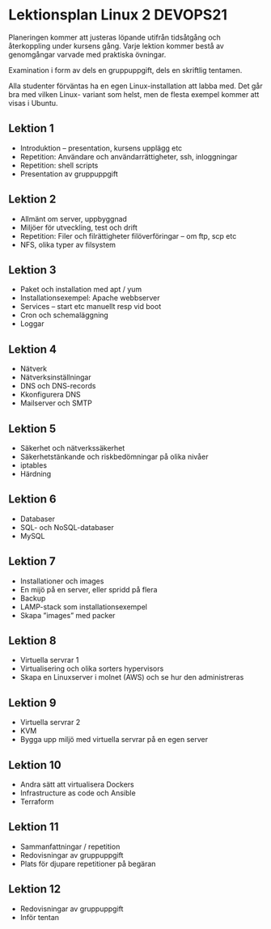 # Lektionsplan Linux 2 DEVOPS21

Planeringen kommer att justeras löpande utifrån tidsåtgång och återkoppling under kursens gång. Varje lektion kommer bestå av genomgångar varvade med praktiska övningar.

Examination i form av dels en gruppuppgift, dels en skriftlig tentamen.

Alla studenter förväntas ha en egen Linux-installation att labba med. Det går bra med vilken Linux- variant som helst, men de flesta exempel kommer att visas i Ubuntu.


## Lektion 1
* Introduktion – presentation, kursens upplägg etc
* Repetition: Användare och användarrättigheter, ssh, inloggningar
* Repetition: shell scripts
* Presentation av gruppuppgift

## Lektion 2
* Allmänt om server, uppbyggnad
* Miljöer för utveckling, test och drift
* Repetition: Filer och filrättigheter filöverföringar – om ftp, scp etc 
* NFS, olika typer av filsystem

## Lektion 3
* Paket och installation med apt / yum 
* Installationsexempel: Apache webbserver
* Services – start etc manuellt resp vid boot
* Cron och schemaläggning
* Loggar

## Lektion 4
* Nätverk
* Nätverksinställningar
* DNS och DNS-records 
* Kkonfigurera DNS 
* Mailserver och SMTP

## Lektion 5
* Säkerhet och nätverkssäkerhet
* Säkerhetstänkande och riskbedömningar på olika nivåer
* iptables
* Härdning

## Lektion 6
* Databaser
* SQL- och NoSQL-databaser
* MySQL

## Lektion 7
* Installationer och images
* En mijö på en server, eller spridd på flera 
* Backup
* LAMP-stack som installationsexempel 
* Skapa ”images” med packer

## Lektion 8
* Virtuella servrar 1
* Virtualisering och olika sorters hypervisors
* Skapa en Linuxserver i molnet (AWS) och se hur den administreras

## Lektion 9
* Virtuella servrar 2
* KVM
* Bygga upp miljö med virtuella servrar på en egen server

## Lektion 10
* Andra sätt att virtualisera Dockers
* Infrastructure as code och Ansible
* Terraform

## Lektion 11
* Sammanfattningar / repetition 
* Redovisningar av gruppuppgift
* Plats för djupare repetitioner på begäran

## Lektion 12
* Redovisningar av gruppuppgift
* Inför tentan
